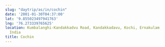 ```yaml
---
slug: "daytrip/as/in/cochin"
date: '2001-01-30T04:37:00'
lat: '9.855023497941763'
lng: '76.273339765625'
location: Kumbalanghi-Kandakkadvu Road, Kandakkadavu, Kochi, Ernakulam, Kerala, 682007,
  India
title: Cochin
---
```



